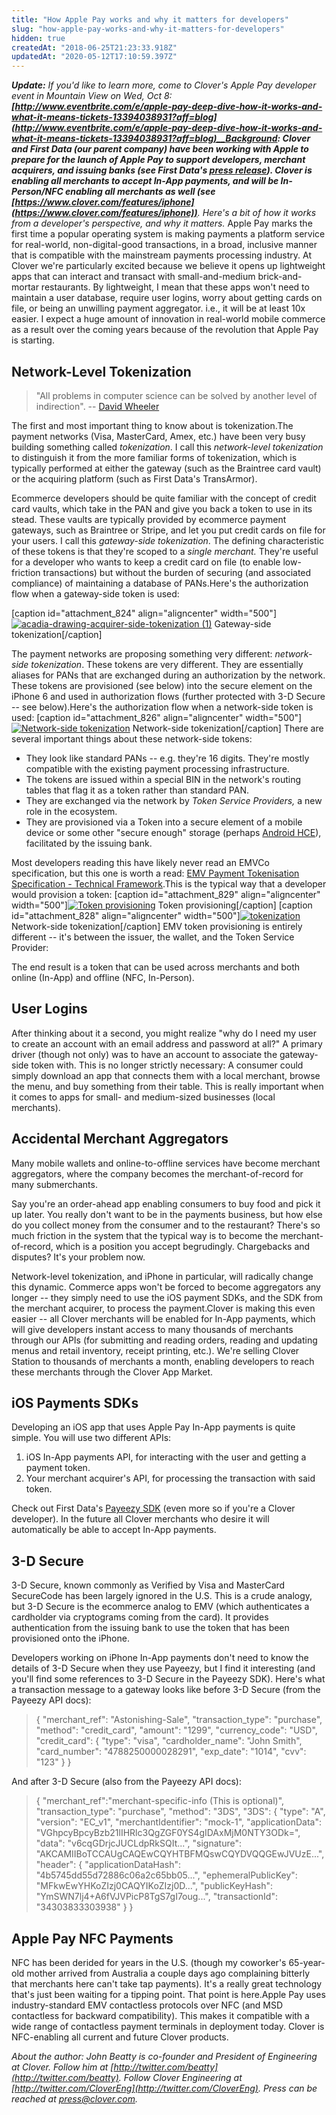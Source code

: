 ```yaml
---
title: "How Apple Pay works and why it matters for developers"
slug: "how-apple-pay-works-and-why-it-matters-for-developers"
hidden: true
createdAt: "2018-06-25T21:23:33.918Z"
updatedAt: "2020-05-12T17:10:59.397Z"
---
```

_**Update:** If you'd like to learn more, come to Clover's Apple Pay developer event in Mountain View on Wed, Oct 8: __[http://www.eventbrite.com/e/apple-pay-deep-dive-how-it-works-and-what-it-means-tickets-13394038931?aff=blog](http://www.eventbrite.com/e/apple-pay-deep-dive-how-it-works-and-what-it-means-tickets-13394038931?aff=blog)__Background: Clover and First Data (our parent company) have been working with Apple to prepare for the launch of Apple Pay to support developers, merchant acquirers, and issuing banks (see First Data's [press release](https://www.firstdata.com/en_us/about-first-data/media/press-releases/09_09_14.html)). Clover is enabling all merchants to accept In-App payments, and will be In-Person/NFC enabling all merchants as well (see [https://www.clover.com/features/iphone](https://www.clover.com/features/iphone))__. Here's a bit of how it works from a developer's perspective, and why it matters._ Apple Pay marks the first time a popular operating system is making payments a platform service for real-world, non-digital-good transactions, in a broad, inclusive manner that is compatible with the mainstream payments processing industry. At Clover we're particularly excited because we believe it opens up lightweight apps that can interact and transact with small-and-medium brick-and-mortar restaurants. By lightweight, I mean that these apps won't need to maintain a user database, require user logins, worry about getting cards on file, or being an unwilling payment aggregator. i.e., it will be at least 10x easier. I expect a huge amount of innovation in real-world mobile commerce as a result over the coming years because of the revolution that Apple Pay is starting.

Network-Level Tokenization
--------------------------

> "All problems in computer science can be solved by another level of indirection". -- [David Wheeler](http://www.dmst.aueb.gr/dds/pubs/inbook/beautiful_code/html/Spi07g.html)

The first and most important thing to know about is tokenization.The payment networks (Visa, MasterCard, Amex, etc.) have been very busy building something called _tokenization_. I call this _network-level tokenization_ to distinguish it from the more familiar forms of tokenization, which is typically performed at either the gateway (such as the Braintree card vault) or the acquiring platform (such as First Data's TransArmor).

Ecommerce developers should be quite familiar with the concept of credit card vaults, which take in the PAN and give you back a token to use in its stead. These vaults are typically provided by ecommerce payment gateways, such as Braintree or Stripe, and let you put credit cards on file for your users. I call this _gateway-side tokenization_. The defining characteristic of these tokens is that they're scoped to a _single merchant._ They're useful for a developer who wants to keep a credit card on file (to enable low-friction transactions) but without the burden of securing (and associated compliance) of maintaining a database of PANs.Here's the authorization flow when a gateway-side token is used:

\[caption id="attachment_824" align="aligncenter" width="500"\][![acadia-drawing-acquirer-side-tokenization (1)](acadia-drawing-acquirer-side-tokenization-1-e1433197474532.png)](https://docs.clover.com/wp-content/uploads/2014/09/acadia-drawing-acquirer-side-tokenization-11.png) Gateway-side tokenization\[/caption\]  

The payment networks are proposing something very different: _network-side tokenization_. These tokens are very different. They are essentially aliases for PANs that are exchanged during an authorization by the network. These tokens are provisioned (see below) into the secure element on the iPhone 6 and used in authorization flows (further protected with 3-D Secure -- see below).Here's the authorization flow when a network-side token is used: \[caption id="attachment_826" align="aligncenter" width="500"\][![Network-side tokenization](https://docs.clover.com/wp-content/uploads/2014/09/acadia-network-level-tokenization-1-e1433197484799.png)](acadia-network-level-tokenization-1-e1433197484799.png) Network-side tokenization\[/caption\] There are several important things about these network-side tokens:

*   They look like standard PANs -- e.g. they're 16 digits. They're mostly compatible with the existing payment processing infrastructure.
*   The tokens are issued within a special BIN in the network's routing tables that flag it as a token rather than standard PAN.
*   They are exchanged via the network by _Token Service Providers,_ a new role in the ecosystem.
*   They are provisioned via a Token into a secure element of a mobile device or some other "secure enough" storage (perhaps [Android HCE](https://developer.android.com/guide/topics/connectivity/nfc/hce.html)), facilitated by the issuing bank.

Most developers reading this have likely never read an EMVCo specification, but this one is worth a read: [EMV Payment Tokenisation Specification - Technical Framework](http://www.emvco.com/specifications.aspx?id=263).This is the typical way that a developer would provision a token: \[caption id="attachment_829" align="aligncenter" width="500"\][![Token provisioning](acadia-old-school-token1-e1433197416950.png)](https://docs.clover.com/wp-content/uploads/2014/09/acadia-old-school-token11.png) Token provisioning\[/caption\] \[caption id="attachment_828" align="aligncenter" width="500"\][![tokenization](tokenization-e1433197497757.png)](https://docs.clover.com/wp-content/uploads/2014/09/tokenization1.png) Network-side tokenization\[/caption\] EMV token provisioning is entirely different -- it's between the issuer, the wallet, and the Token Service Provider:

The end result is a token that can be used across merchants and both online (In-App) and offline (NFC, In-Person).

User Logins
-----------

After thinking about it a second, you might realize "why do I need my user to create an account with an email address and password at all?" A primary driver (though not only) was to have an account to associate the gateway-side token with. This is no longer strictly necessary: A consumer could simply download an app that connects them with a local merchant, browse the menu, and buy something from their table. This is really important when it comes to apps for small- and medium-sized businesses (local merchants).

Accidental Merchant Aggregators
-------------------------------

Many mobile wallets and online-to-offline services have become merchant aggregators, where the company becomes the merchant-of-record for many submerchants.

Say you're an order-ahead app enabling consumers to buy food and pick it up later. You really don't want to be in the payments business, but how else do you collect money from the consumer and to the restaurant? There's so much friction in the system that the typical way is to become the merchant-of-record, which is a position you accept begrudingly. Chargebacks and disputes? It's your problem now.

Network-level tokenization, and iPhone in particular, will radically change this dynamic. Commerce apps won't be forced to become aggregators any longer -- they simply need to use the iOS payment SDKs, and the SDK from the merchant acquirer, to process the payment.Clover is making this even easier -- all Clover merchants will be enabled for In-App payments, which will give developers instant access to many thousands of merchants through our APIs (for submitting and reading orders, reading and updating menus and retail inventory, receipt printing, etc.). We're selling Clover Station to thousands of merchants a month, enabling developers to reach these merchants through the Clover App Market.

iOS Payments SDKs
-----------------

Developing an iOS app that uses Apple Pay In-App payments is quite simple. You will use two different APIs:

1.  iOS In-App payments API, for interacting with the user and getting a payment token.
2.  Your merchant acquirer's API, for processing the transaction with said token.

Check out First Data's [Payeezy SDK](https://developer.payeezy.com/) (even more so if you're a Clover developer). In the future all Clover merchants who desire it will automatically be able to accept In-App payments.

3-D Secure
----------

3-D Secure, known commonly as Verified by Visa and MasterCard SecureCode has been largely ignored in the U.S. This is a crude analogy, but 3-D Secure is the ecommerce analog to EMV (which authenticates a cardholder via cryptograms coming from the card). It provides authentication from the issuing bank to use the token that has been provisioned onto the iPhone.

Developers working on iPhone In-App payments don't need to know the details of 3-D Secure when they use Payeezy, but I find it interesting (and you'll find some references to 3-D Secure in the Payeezy SDK). Here's what a transaction message to a gateway looks like before 3-D Secure (from the Payeezy API docs):

> {
>     "merchant_ref": "Astonishing-Sale",
>     "transaction_type": "purchase",
>     "method": "credit_card",
>     "amount": "1299",
>     "currency_code": "USD",
>     "credit_card": {
>         "type": "visa",
>         "cardholder_name": "John Smith",
>         "card_number": "4788250000028291",
>         "exp_date": "1014",
>         "cvv": "123"
>     }
> }
> 
>  

And after 3-D Secure (also from the Payeezy API docs):

> {
>   "merchant_ref":"merchant-specific-info (This is optional)",
>   "transaction_type": "purchase",
>   "method": "3DS",
>   "3DS":  {
>     "type": "A",
>     "version": "EC_v1",
>     "merchantIdentifier": "mock-1",
>     "applicationData": "VGhpcyBpcyBzb21lIHRlc3QgZGF0YS4gIDAxMjM0NTY3ODk=",
>     "data": "v6cqGDrjcJUCLdpRkSQIt...",
>     "signature": "AKCAMIIBoTCCAUgCAQEwCQYHTBFMQswCQYDVQQGEwJVUzE...",
>  "header":  {
>       "applicationDataHash": "4b5745dd55d72886c06a2c65bb05...",
>       "ephemeralPublicKey": "MFkwEwYHKoZIzj0CAQYIKoZIzj0D...",
>       "publicKeyHash": "YmSWN7lj4+A6fVJVPicP8TgS7gI7oug...",
>       "transactionId": "34303833303938"
>     }
>   }

Apple Pay NFC Payments
----------------------

NFC has been derided for years in the U.S. (though my coworker's 65-year-old mother arrived from Australia a couple days ago complaining bitterly that merchants here can't take tap payments). It's a really great technology that's just been waiting for a tipping point. That point is here.Apple Pay uses industry-standard EMV contactless protocols over NFC (and MSD contactless for backward compatibility). This makes it compatible with a wide range of contactless payment terminals in deployment today. Clover is NFC-enabling all current and future Clover products.

_About the author: John Beatty is co-founder and President of Engineering at Clover. Follow him at [http://twitter.com/beatty](http://twitter.com/beatty). Follow Clover Engineering at [http://twitter.com/CloverEng](http://twitter.com/CloverEng). Press can be reached at [press@clover.com](mailto:press@clover.com)._